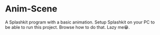 # Anim-Scene
A Splashkit program with a basic animation. Setup Splashkit on your PC to be able to run this project. Browse how to do that. Lazy me😁.
